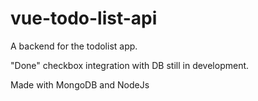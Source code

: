 # vue-todo-list-api

A backend for the todolist app.

"Done" checkbox integration with DB still in development.

Made with MongoDB and NodeJs

